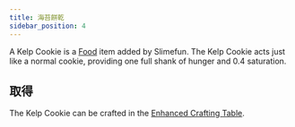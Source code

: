 ```yaml
---
title: 海苔餅乾
sidebar_position: 4
---
```


A Kelp Cookie is a [Food](/docs/Slimefun/Food) item added by Slimefun. The Kelp Cookie acts just like a normal cookie, providing one full shank of hunger and 0.4 saturation.

## 取得

The Kelp Cookie can be crafted in the [Enhanced Crafting Table](Enhanced-Crafting-Table).
